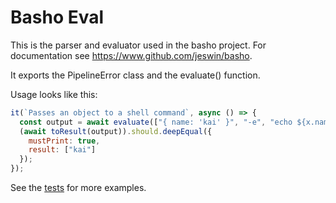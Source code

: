 # Basho Eval

This is the parser and evaluator used in the basho project. For documentation
see https://www.github.com/jeswin/basho.

It exports the PipelineError class and the evaluate() function.

Usage looks like this:

```javascript
it(`Passes an object to a shell command`, async () => {
  const output = await evaluate(["{ name: 'kai' }", "-e", "echo ${x.name}"]);
  (await toResult(output)).should.deepEqual({
    mustPrint: true,
    result: ["kai"]
  });
});
```

See the
[tests](https://github.com/jeswin/basho-eval/blob/master/src/test/basic-tests.js)
for more examples.
